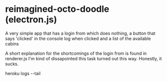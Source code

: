 # reimagined-octo-doodle (electron.js)

A very simple app that has a login from which does nothing, a button that says 'clicked' in the console log when clicked and a list of the available cabins

A short explanation for the shortcomings of the login from is found in renderer.js I'm kind of dissapointed this task turned out this way. Honestly, it sucks.

heroku logs --tail